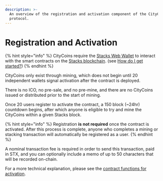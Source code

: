 ```yaml
---
description: >-
  An overview of the registration and activation component of the CityCoins
  protocol.
---
```


# Registration and Activation

{% hint style="info" %}
CityCoins require the [Stacks Web Wallet](https://hiro.so/wallet/install-web) to interact with the smart contracts on the [Stacks blockchain](https://stacks.co). (see [How do I get started?](../about-citycoins/how-do-i-get-started.md))
{% endhint %}

CityCoins only exist through mining, which does not begin until 20 independent wallets signal activation after the contract is deployed.

There is no ICO, no pre-sale, and no pre-mine, and there are no CityCoins issued or distributed prior to the start of mining.

Once 20 users register to activate the contract, a 150 block (\~24hr) countdown begins, after which anyone is eligible to try and mine the CityCoins within a given Stacks block.

{% hint style="info" %}
Registration **is not required** once the contract is activated. After this process is complete, anyone who completes a mining or stacking transaction will automatically be registered as a user.
{% endhint %}

A nominal transaction fee is required in order to send this transaction, paid in STX, and you can optionally include a memo of up to 50 characters that will be recorded on-chain.

For a more technical explanation, please see the [contract functions for activation](../contract-functions/activation.md#overview).
